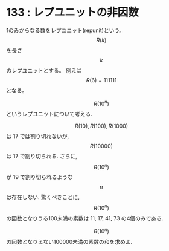 # 133 : レプユニットの非因数

1のみからなる数をレプユニット(repunit)という。$$R(k)$$を長さ$$k$$のレプユニットとする。 例えば$$R(6) = 111111$$となる。

$$R(10^n)$$というレプユニットについて考える.

$$R(10), R(100), R(1000)$$は 17 では割り切れないが, $$R(10000)$$は 17 で割り切られる. さらに,$$R(10^n)$$が 19 で割り切られるような$$n$$は存在しない. 驚くべきことに, $$R(10^n)$$の因数となりうる100未満の素数は 11, 17, 41, 73 の4個のみである.

$$R(10^n)$$の因数となりえない100000未満の素数の和を求めよ.

